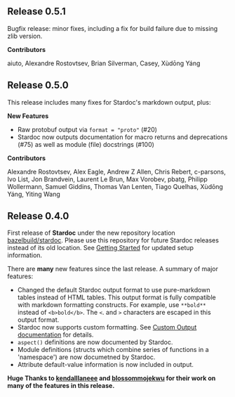 ## Release 0.5.1

Bugfix release: minor fixes, including a fix for build failure due to missing zlib version.

**Contributors**

aiuto, Alexandre Rostovtsev, Brian Silverman, Casey, Xùdōng Yáng

## Release 0.5.0

This release includes many fixes for Stardoc's markdown output, plus:

**New Features**

-   Raw protobuf output via `format = "proto"` (#20)
-   Stardoc now outputs documentation for macro returns and deprecations (#75)
    as well as module (file) docstrings (#100)

**Contributors**

Alexandre Rostovtsev, Alex Eagle, Andrew Z Allen, Chris Rebert, c-parsons, Ivo
List, Jon Brandvein, Laurent Le Brun, Max Vorobev, pbatg, Philipp Wollermann,
Samuel Giddins, Thomas Van Lenten, Tiago Quelhas, Xùdōng Yáng, Yiting Wang

## Release 0.4.0

First release of **Stardoc** under the new repository location
[bazelbuild/stardoc](https://github.com/bazelbuild/stardoc). Please use this
repository for future Stardoc releases instead of its old location. See
[Getting Started](https://github.com/bazelbuild/stardoc/blob/4378e9b6bb2831de7143580594782f538f461180/docs/getting_started_stardoc.md)
for updated setup information.

There are **many** new features since the last release. A summary of major
features:

-   Changed the default Stardoc output format to use pure-markdown tables
    instead of HTML tables. This output format is fully compatible with markdown
    formatting constructs. For example, use `**bold**` instead of `<b>bold</b>`.
    The `<`. and `>` characters are escaped in this output format.
-   Stardoc now supports custom formatting. See
    [Custom Output documentation](https://github.com/bazelbuild/stardoc/blob/4378e9b6bb2831de7143580594782f538f461180/docs/advanced_stardoc_usage.md#custom-output)
    for details.
-   `aspect()` definitions are now documented by Stardoc.
-   Module definitions (structs which combine series of functions in a
    'namespace') are now documetned by Stardoc.
-   Attribute default-value information is now included in output.

**Huge Thanks to [kendalllaneee](https://github.com/kendalllaneee) and
[blossommojekwu](https://github.com/blossommojekwu) for their work on many of
the features in this release.**

